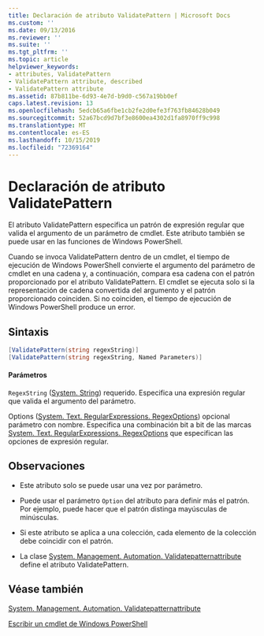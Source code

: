 ```yaml
---
title: Declaración de atributo ValidatePattern | Microsoft Docs
ms.custom: ''
ms.date: 09/13/2016
ms.reviewer: ''
ms.suite: ''
ms.tgt_pltfrm: ''
ms.topic: article
helpviewer_keywords:
- attributes, ValidatePattern
- ValidatePattern attribute, described
- ValidatePattern attribute
ms.assetid: 87b811be-6d93-4e7d-b9d0-c567a19bb0ef
caps.latest.revision: 13
ms.openlocfilehash: 5edcb65a6fbe1cb2fe2d0efe3f763fb84628b049
ms.sourcegitcommit: 52a67bcd9d7bf3e8600ea4302d1fa8970ff9c998
ms.translationtype: MT
ms.contentlocale: es-ES
ms.lasthandoff: 10/15/2019
ms.locfileid: "72369164"
---
```

# <a name="validatepattern-attribute-declaration"></a>Declaración de atributo ValidatePattern

El atributo ValidatePattern especifica un patrón de expresión regular que valida el argumento de un parámetro de cmdlet. Este atributo también se puede usar en las funciones de Windows PowerShell.

Cuando se invoca ValidatePattern dentro de un cmdlet, el tiempo de ejecución de Windows PowerShell convierte el argumento del parámetro de cmdlet en una cadena y, a continuación, compara esa cadena con el patrón proporcionado por el atributo ValidatePattern. El cmdlet se ejecuta solo si la representación de cadena convertida del argumento y el patrón proporcionado coinciden. Si no coinciden, el tiempo de ejecución de Windows PowerShell produce un error.

## <a name="syntax"></a>Sintaxis

```csharp
[ValidatePattern(string regexString)]
[ValidatePattern(string regexString, Named Parameters)]
```

#### <a name="parameters"></a>Parámetros

`RegexString` ([System. String](/dotnet/api/System.String)) requerido. Especifica una expresión regular que valida el argumento del parámetro.

Options ([System. Text. RegularExpressions. RegexOptions](/dotnet/api/System.Text.RegularExpressions.RegexOptions)) opcional parámetro con nombre. Especifica una combinación bit a bit de las marcas [System. Text. RegularExpressions. RegexOptions](/dotnet/api/System.Text.RegularExpressions.RegexOptions) que especifican las opciones de expresión regular.

## <a name="remarks"></a>Observaciones

- Este atributo solo se puede usar una vez por parámetro.

- Puede usar el parámetro `Option` del atributo para definir más el patrón. Por ejemplo, puede hacer que el patrón distinga mayúsculas de minúsculas.

- Si este atributo se aplica a una colección, cada elemento de la colección debe coincidir con el patrón.

- La clase [System. Management. Automation. Validatepatternattribute](/dotnet/api/System.Management.Automation.ValidatePatternAttribute) define el atributo ValidatePattern.

## <a name="see-also"></a>Véase también

[System. Management. Automation. Validatepatternattribute](/dotnet/api/System.Management.Automation.ValidatePatternAttribute)

[Escribir un cmdlet de Windows PowerShell](./writing-a-windows-powershell-cmdlet.md)
